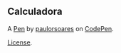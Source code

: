 Calculadora
-----------


A [Pen](https://codepen.io/paulorsoares/pen/OJWgqdE) by [paulorsoares](https://codepen.io/paulorsoares) on [CodePen](https://codepen.io).

[License](https://codepen.io/paulorsoares/pen/OJWgqdE/license).